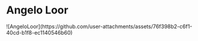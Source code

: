 <h1>Angelo Loor</h1>
![AngeloLoor](https://github.com/user-attachments/assets/76f398b2-c6f1-40cd-b1f8-ec1140546b60)
